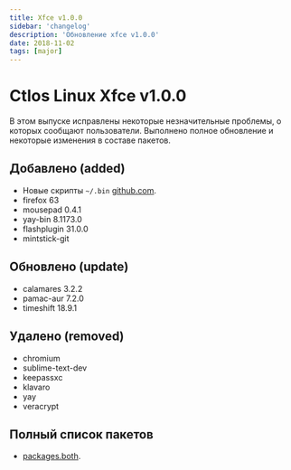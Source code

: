 ```yaml
---
title: Xfce v1.0.0
sidebar: 'changelog'
description: 'Обновление xfce v1.0.0'
date: 2018-11-02
tags: [major]
---
```


# Ctlos Linux Xfce v1.0.0

В этом выпуске исправлены некоторые незначительные проблемы, о которых сообщают пользователи. Выполнено полное обновление и некоторые изменения в составе пакетов.

## Добавлено (added)

- Новые скрипты `~/.bin` [github.com](https://github.com/ctlos/ctlosiso/tree/574a073c5a64932db1e4c669e9964ce8b2a30e10/airootfs/etc/skel/.bin).
- firefox 63
- mousepad 0.4.1
- yay-bin 8.1173.0
- flashplugin 31.0.0
- mintstick-git

## Обновлено (update)

- calamares 3.2.2
- pamac-aur 7.2.0
- timeshift 18.9.1

## Удалено (removed)

- chromium
- sublime-text-dev
- keepassxc
- klavaro
- yay
- veracrypt

## Полный список пакетов

- [packages.both](https://github.com/ctlos/ctlosiso/blob/574a073c5a64932db1e4c669e9964ce8b2a30e10/packages.both).
